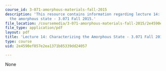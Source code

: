 ```yaml
---
course_id: 3-071-amorphous-materials-fall-2015
description: 'This resource contains information regarding lecture 14: Characterizing
  the amorphous state - 3.071 Fall 2015.'
file_location: /coursemedia/3-071-amorphous-materials-fall-2015/2e4590ef857e2ea1371b85339dd24057_MIT3_071F15_Lecture14.pdf
file_type: application/pdf
layout: pdf
title: 'Lecture 14: Characterizing the Amorphous State - 3.071 Fall 2015'
type: course
uid: 2e4590ef857e2ea1371b85339dd24057

---
```

None